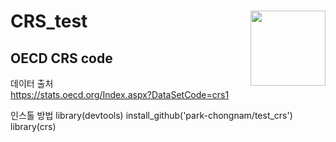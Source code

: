 # CRS_test <img src = {hexSticker_png} width = 120 align = 'right'>
## OECD CRS code 

데이터 출처  
https://stats.oecd.org/Index.aspx?DataSetCode=crs1

인스톨 방법 
library(devtools)
install_github('park-chongnam/test_crs')
library(crs)


